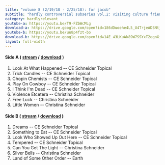 ```yaml
---
title: "volume 8 (2/19/18 - 2/25/18): for jacob"
subtitle: "hardly controversial subseries vol.2: visiting culture friends"
category: hardlyrelevant
youtube-a: https://youtu.be/T9-FZbWcMLg
download-a: https://drive.google.com/open?id=186dDuoehe4L5_U4TrjeADSNtjz-FVadc
youtube-b: https://youtu.be/uu8p4fzt-bo
download-b: https://drive.google.com/open?id=14E_43LKuAk89W7SSYxT2egnXiJt9WORJ 
layout: full-width 
---
```

#### Side A ( <a target="_blank" href="{{ page.youtube-a }}">stream</a> / <a target="_blank" href="{{ page.download-a }}">download</a> ) ####
1. Look At What Happened -- CE Schneider Topical
2. Trick Candles -- CE Schneider Topical
3. Chopin Chemists -- CE Schneider Topical
4. Play On Cowboy -- CE Schneider Topical
5. I Think I'm Dead -- CE Schneider Topical
6. Violence Etcetera -- Christina Schneider
7. Free Luck -- Christina Schneider
8. Little Women -- Christina Schneider 

#### Side B ( <a target="_blank" href="{{ page.youtube-b }}">stream</a> / <a target="_blank" href="{{ page.download-b }}">download</a> ) ####
1. Dreams -- CE Schneider Topical
2. Something to Eat -- CE Schneider Topical
3. Look Who Showed Up Out Here -- CE Schneider Topical
4. Tempered -- CE Schneider Topical
5. Can You Get The Light -- Christina Schneider
6. Silver Bells -- Christina Schneider
7. Land of Some Other Order -- Earth
